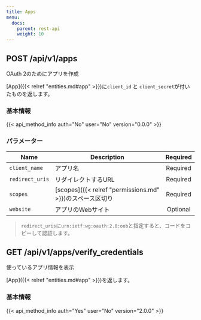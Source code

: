 ```yaml
---
title: Apps
menu:
  docs:
    parent: rest-api
    weight: 10
---
```


## POST /api/v1/apps

OAuth 2のためにアプリを作成

[App]({{< relref "entities.md#app" >}})に`client_id` と `client_secret`が付いたものを返します。

### 基本情報

{{< api_method_info auth="No" user="No" version="0.0.0" >}}

### パラメーター

|Name|Description|Required|
|----|-----------|:------:|
| `client_name` | アプリ名 | Required |
| `redirect_uris` | リダイレクトするURL | Required |
| `scopes` | [scopes]({{< relref "permissions.md" >}})のスペース区切り | Required |
| `website` | アプリのWebサイト | Optional |

> `redirect_uris`に`urn:ietf:wg:oauth:2.0:oob`と指定すると、コードをコピーして認証します。

## GET /api/v1/apps/verify_credentials

使っているアプリ情報を表示

[App]({{< relref "entities.md#app" >}})を返します。

### 基本情報

{{< api_method_info auth="Yes" user="No" version="2.0.0" >}}
